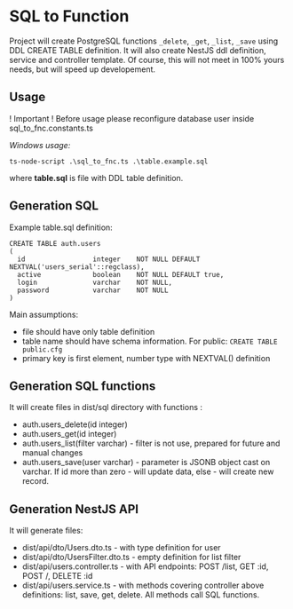 # SQL to Function

Project will create PostgreSQL functions ``_delete``, ``_get``, ``_list``, ``_save`` using DDL CREATE TABLE definition. 
It will also create NestJS ddl definition, service and controller template. 
Of course, this will not meet in 100% yours needs, but will speed up developement.


## Usage
! Important ! Before usage please reconfigure database user inside sql_to_fnc.constants.ts

*Windows usage:*
```
ts-node-script .\sql_to_fnc.ts .\table.example.sql
```

where **table.sql** is file with DDL table definition.


## Generation SQL

Example table.sql definition:
```
CREATE TABLE auth.users
(
  id                 integer    NOT NULL DEFAULT NEXTVAL('users_serial'::regclass),
  active             boolean    NOT NULL DEFAULT true,
  login              varchar    NOT NULL,
  password           varchar    NOT NULL
)
```
Main assumptions:
* file should have only table definition
* table name should have schema information. For public: ```CREATE TABLE public.cfg```
* primary key is first element, number type with NEXTVAL() definition
 

## Generation SQL functions

It will create files in dist/sql directory with functions :
* auth.users_delete(id integer)
* auth.users_get(id integer)
* auth.users_list(filter varchar) - filter is not use, prepared for future and manual changes
* auth.users_save(user varchar) - parameter is JSONB object cast on varchar. If id more than zero - will update data, else - will create new record.


## Generation NestJS API

It will generate files:
* dist/api/dto/Users.dto.ts  - with type definition for user
* dist/api/dto/UsersFilter.dto.ts - empty definition for list filter
* dist/api/users.controller.ts - with API endpoints: POST /list, GET :id, POST /, DELETE :id
* dist/api/users.service.ts - with methods covering controller above definitions: list, save, get, delete. All methods call SQL functions.
